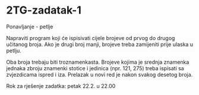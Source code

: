# 2TG-zadatak-1
Ponavljanje - petlje

Napraviti program koji će ispisivati cijele brojeve od prvog do drugog učitanog broja. Ako je drugi broj
manji, brojeve treba zamijeniti prije ulaska u petlju.

Oba broja trebaju biti troznamenkasta. Brojeve kojima je srednja znamenka jednaka zbroju znamenki
stotice i jedinica (npr. 121, 275) treba ispisati sa zvjezdicama ispred i iza. Prelazak u novi red je
nakon svakog desetog broja.

Rok za rješenje zadatka: petak 22.2. u 22.00
